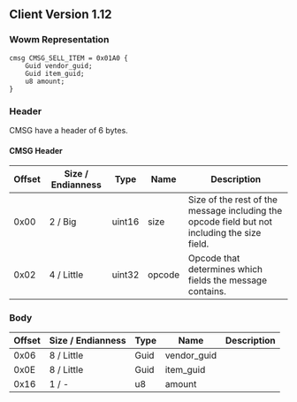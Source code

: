 ## Client Version 1.12

### Wowm Representation
```rust,ignore
cmsg CMSG_SELL_ITEM = 0x01A0 {
    Guid vendor_guid;    
    Guid item_guid;    
    u8 amount;    
}

```
### Header
CMSG have a header of 6 bytes.

#### CMSG Header
| Offset | Size / Endianness | Type   | Name   | Description |
| ------ | ----------------- | ------ | ------ | ----------- |
| 0x00   | 2 / Big           | uint16 | size   | Size of the rest of the message including the opcode field but not including the size field.|
| 0x02   | 4 / Little        | uint32 | opcode | Opcode that determines which fields the message contains.|
### Body
| Offset | Size / Endianness | Type | Name | Description |
| ------ | ----------------- | ---- | ---- | ----------- |
| 0x06 | 8 / Little | Guid | vendor_guid |  |
| 0x0E | 8 / Little | Guid | item_guid |  |
| 0x16 | 1 / - | u8 | amount |  |
